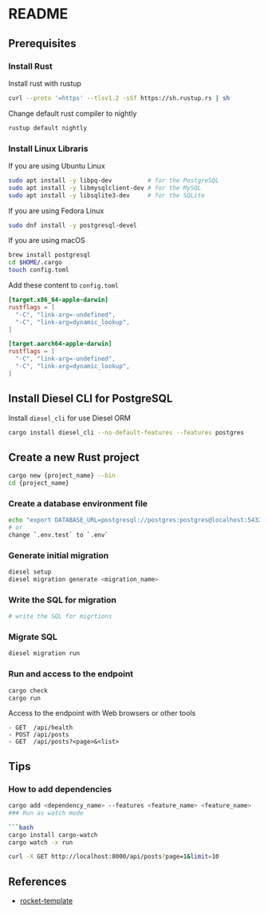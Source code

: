 # README

## Prerequisites

### Install Rust

Install rust with rustup

```bash
curl --proto '=https' --tlsv1.2 -sSf https://sh.rustup.rs | sh
```

Change default rust compiler to nightly

```bash
rustup default nightly
```

### Install Linux Libraris

If you are using Ubuntu Linux

```bash
sudo apt install -y libpq-dev          # for the PostgreSQL
sudo apt install -y libmysqlclient-dev # for the MySQL
sudo apt install -y libsqlite3-dev     # for the SQLite
```

If you are using Fedora Linux

```bash
sudo dnf install -y postgresql-devel
```

If you are using macOS

```bash
brew install postgresql
cd $HOME/.cargo
touch config.toml
```

Add these content to `config.toml`

```toml
[target.x86_64-apple-darwin]
rustflags = [
  "-C", "link-arg=-undefined",
  "-C", "link-arg=dynamic_lookup",
]

[target.aarch64-apple-darwin]
rustflags = [
  "-C", "link-arg=-undefined",
  "-C", "link-arg=dynamic_lookup",
]
```

## Install Diesel CLI for PostgreSQL

Install `diesel_cli` for use Diesel ORM

```bash
cargo install diesel_cli --no-default-features --features postgres
```

## Create a new Rust project

```bash
cargo new {project_name} --bin
cd {project_name}
```

### Create a database environment file

```bash
echo "export DATABASE_URL=postgresql://postgres:postgres@localhost:5432/postgres" > .envrc
# or
change `.env.test` to `.env`
```

### Generate initial migration

```bash
diesel setup
diesel migration generate <migration_name>
```

### Write the SQL for migration

```bash
# write the SQL for migrtions
```

### Migrate SQL

```bash
diesel migration run
```

### Run and access to the endpoint

```bash
cargo check
cargo run
```

Access to the endpoint with Web browsers or other tools

```
- GET  /api/health
- POST /api/posts
- GET  /api/posts?<page>&<list>
```

## Tips

### How to add dependencies

````bash
cargo add <dependency_name> --features <feature_name> <feature_name>
### Run as watch mode

```bash
cargo install cargo-watch
cargo watch -x run
````

```bash
curl -X GET http://localhost:8000/api/posts?page=1&limit=10
```

## References

- [rocket-template](https://github.com/UpsettingBoy/rocket-template)
